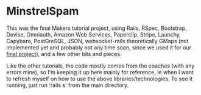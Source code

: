 MinstrelSpam
============

This was the final Makers tutorial project, using Rails, RSpec, Bootstrap, Devise, Omniauth, Amazon Web Services, Paperclip, Stripe, Launchy, Capybara, PostGreSQL, JSON, websocket-rails theoretically GMaps (not implemented yet and probably not any time soon, since we used it for our [final project](https://github.com/Arepo/WorkMap)), and a few other bits and pieces. 

Like the other tutorials, the code mostly comes from the coaches (with any errors mine), so I'm keeping it up here mainly for  reference, ie when I want to refresh myself on how to use the above libraries/technologies. To see it running, just run 'rails s' from the main directory.
